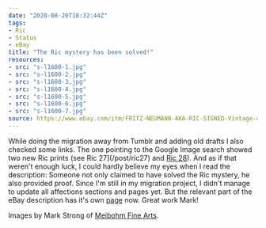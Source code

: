 ```yaml
---
date: "2020-08-20T18:32:44Z"
tags:
- Ric
- Status
- eBay
title: "The Ric mystery has been solved!"
resources:
- src: "s-l1600-1.jpg"
- src: "s-l1600-2.jpg"
- src: "s-l1600-3.jpg"
- src: "s-l1600-4.jpg"
- src: "s-l1600-5.jpg"
- src: "s-l1600-6.jpg"
- src: "s-l1600-7.jpg"
source: https://www.ebay.com/itm/FRITZ-NEUMANN-AKA-RIC-SIGNED-Vintage-c-1960s-Color-Etching-STREETSCENE-/143672853431
---
```


While doing the migration away from Tumblr and adding old drafts I also checked some links. The one pointing to the Google Image search showed two new Ric prints (see Ric 27](/post/ric27) and [Ric 28](/post/ric28)). And as if that weren't enough luck, I could hardly believe my eyes when I read the description: Someone not only claimed to have solved the Ric mystery, he also provided proof. Since I'm still in my migration project, I didn't manage to update all affections sections and pages yet. But the relevant part of the eBay description has it's own [page](/ric/mystery-solved) now. Great work Mark!

Images by Mark Strong of [Meibohm Fine Arts](http://meibohmfinearts.com/).

